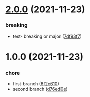 # [2.0.0](https://github.com/eoludotun-harrys/test-tagging/compare/v1.0.0...v2.0.0) (2021-11-23)


### breaking

* test- breaking or major ([7df93f7](https://github.com/eoludotun-harrys/test-tagging/commit/7df93f70bfd17e355dbd048a348e12aa67b4cac1))

# 1.0.0 (2021-11-23)


### chore

* first-branch ([6f2c610](https://github.com/eoludotun-harrys/test-tagging/commit/6f2c610d29b9b64869848ec05707de4d2388ed2f))
* second branch ([d76ed0e](https://github.com/eoludotun-harrys/test-tagging/commit/d76ed0ec799229563ed5e3ef0c954c3c61461725))
